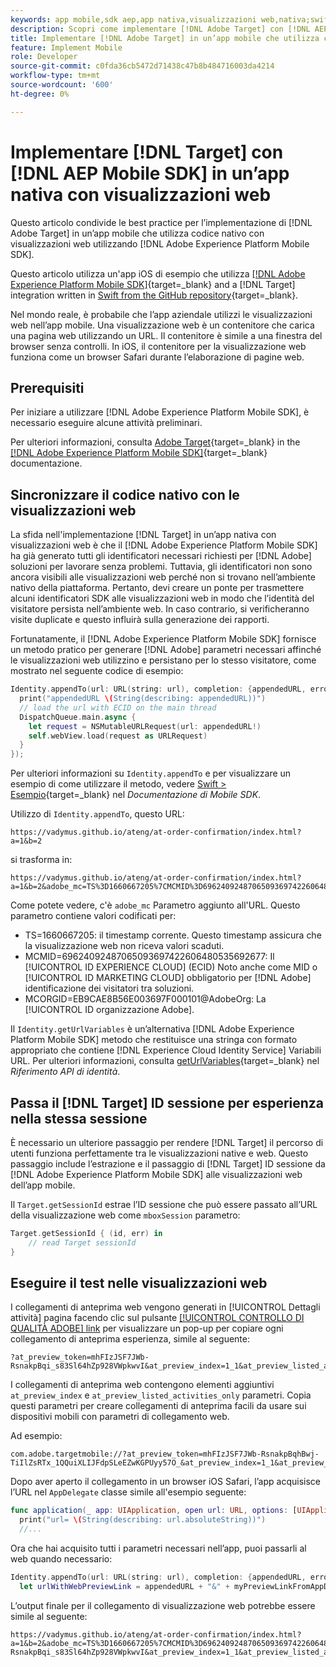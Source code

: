 ```yaml
---
keywords: app mobile,sdk aep,app nativa,visualizzazioni web,nativa;swift,sdk mobile adobe experience platform,sdk mobile,codice nativo
description: Scopri come implementare [!DNL Adobe Target] con [!DNL AEP Mobile SDK] in un’app nativa con visualizzazioni web.
title: Implementare [!DNL Adobe Target] in un’app mobile che utilizza codice nativo con visualizzazioni web
feature: Implement Mobile
role: Developer
source-git-commit: c0fda36cb5472d71438c47b8b484716003da4214
workflow-type: tm+mt
source-wordcount: '600'
ht-degree: 0%

---
```



# Implementare [!DNL Target] con [!DNL AEP Mobile SDK] in un’app nativa con visualizzazioni web

Questo articolo condivide le best practice per l’implementazione di [!DNL Adobe Target] in un’app mobile che utilizza codice nativo con visualizzazioni web utilizzando [!DNL Adobe Experience Platform Mobile SDK].

Questo articolo utilizza un&#39;app iOS di esempio che utilizza [[!DNL Adobe Experience Platform Mobile SDK]](https://developer.adobe.com/client-sdks/documentation/getting-started/){target=_blank} and a [!DNL Target] integration written in [Swift from the GitHub repository](https://github.com/adobe/aep-sdk-app/){target=_blank}.

Nel mondo reale, è probabile che l’app aziendale utilizzi le visualizzazioni web nell’app mobile. Una visualizzazione web è un contenitore che carica una pagina web utilizzando un URL. Il contenitore è simile a una finestra del browser senza controlli. In iOS, il contenitore per la visualizzazione web funziona come un browser Safari durante l’elaborazione di pagine web.

## Prerequisiti

Per iniziare a utilizzare [!DNL Adobe Experience Platform Mobile SDK], è necessario eseguire alcune attività preliminari.

Per ulteriori informazioni, consulta [Adobe Target](https://developer.adobe.com/client-sdks/documentation/adobe-target/){target=_blank} in the [[!DNL Adobe Experience Platform Mobile SDK]](https://developer.adobe.com/client-sdks/documentation/){target=_blank} documentazione.

## Sincronizzare il codice nativo con le visualizzazioni web

La sfida nell&#39;implementazione [!DNL Target] in un’app nativa con visualizzazioni web è che il [!DNL Adobe Experience Platform Mobile SDK] ha già generato tutti gli identificatori necessari richiesti per [!DNL Adobe] soluzioni per lavorare senza problemi. Tuttavia, gli identificatori non sono ancora visibili alle visualizzazioni web perché non si trovano nell’ambiente nativo della piattaforma. Pertanto, devi creare un ponte per trasmettere alcuni identificatori SDK alle visualizzazioni web in modo che l’identità del visitatore persista nell’ambiente web. In caso contrario, si verificheranno visite duplicate e questo influirà sulla generazione dei rapporti.

Fortunatamente, il [!DNL Adobe Experience Platform Mobile SDK] fornisce un metodo pratico per generare [!DNL Adobe] parametri necessari affinché le visualizzazioni web utilizzino e persistano per lo stesso visitatore, come mostrato nel seguente codice di esempio:

```swift
Identity.appendTo(url: URL(string: url), completion: {appendedURL, error in
  print("appendedURL \(String(describing: appendedURL))")
  // load the url with ECID on the main thread
  DispatchQueue.main.async {
    let request = NSMutableURLRequest(url: appendedURL!)
    self.webView.load(request as URLRequest)
  }
});
```

Per ulteriori informazioni su `Identity.appendTo` e per visualizzare un esempio di come utilizzare il metodo, vedere [Swift > Esempio](https://developer.adobe.com/client-sdks/documentation/mobile-core/identity/tabs/api-reference/){target=_blank} nel *Documentazione di Mobile SDK*.

Utilizzo di `Identity.appendTo`, questo URL:

```
https://vadymus.github.io/ateng/at-order-confirmation/index.html?a=1&b=2
```

si trasforma in:

```
https://vadymus.github.io/ateng/at-order-confirmation/index.html?a=1&b=2&adobe_mc=TS%3D1660667205%7CMCMID%3D69624092487065093697422606480535692677%7CMCORGID%3DEB9CAE8B56E003697F000101%40AdobeOrg
```

Come potete vedere, c&#39;è `adobe_mc` Parametro aggiunto all&#39;URL. Questo parametro contiene valori codificati per:

* TS=1660667205: il timestamp corrente. Questo timestamp assicura che la visualizzazione web non riceva valori scaduti.
* MCMID=69624092487065093697422606480535692677: Il [!UICONTROL ID EXPERIENCE CLOUD] (ECID) Noto anche come MID o [!UICONTROL ID MARKETING CLOUD] obbligatorio per [!DNL Adobe] identificazione dei visitatori tra soluzioni.
* MCORGID=EB9CAE8B56E003697F000101@AdobeOrg: La [!UICONTROL ID organizzazione Adobe].

Il `Identity.getUrlVariables` è un’alternativa [!DNL Adobe Experience Platform Mobile SDK] metodo che restituisce una stringa con formato appropriato che contiene [!DNL Experience Cloud Identity Service] Variabili URL. Per ulteriori informazioni, consulta [getUrlVariables](https://developer.adobe.com/client-sdks/documentation/mobile-core/identity/api-reference/#geturlvariables){target=_blank} nel *Riferimento API di identità*.

## Passa il [!DNL Target] ID sessione per esperienza nella stessa sessione

È necessario un ulteriore passaggio per rendere [!DNL Target] il percorso di utenti funziona perfettamente tra le visualizzazioni native e web. Questo passaggio include l’estrazione e il passaggio di [!DNL Target] ID sessione da [!DNL Adobe Experience Platform Mobile SDK] alle visualizzazioni web dell’app mobile.

Il `Target.getSessionId` estrae l’ID sessione che può essere passato all’URL della visualizzazione web come `mboxSession` parametro:

```swift
Target.getSessionId { (id, err) in
    // read Target sessionId
}
```

## Eseguire il test nelle visualizzazioni web

I collegamenti di anteprima web vengono generati in [!UICONTROL Dettagli attività] pagina facendo clic sul pulsante [[!UICONTROL CONTROLLO DI QUALITÀ ADOBE] link](/help/dev/implement/mobile/target-mobile-preview.md) per visualizzare un pop-up per copiare ogni collegamento di anteprima esperienza, simile al seguente:

```
?at_preview_token=mhFIzJSF7JWb-RsnakpBqi_s83Sl64hZp928VWpkwvI&at_preview_index=1_1&at_preview_listed_activities_only=true
```

I collegamenti di anteprima web contengono elementi aggiuntivi `at_preview_index` e `at_preview_listed_activities_only` parametri. Copia questi parametri per creare collegamenti di anteprima facili da usare sui dispositivi mobili con parametri di collegamento web.

Ad esempio:

```
com.adobe.targetmobile://?at_preview_token=mhFIzJSF7JWb-RsnakpBqhBwj-TiIlZsRTx_1QQuiXLIJFdpSLeEZwKGPUyy57O_&at_preview_index=1_1&at_preview_listed_activities_only=true
```

Dopo aver aperto il collegamento in un browser iOS Safari, l’app acquisisce l’URL nel `AppDelegate` classe simile all&#39;esempio seguente:

```swift
func application(_ app: UIApplication, open url: URL, options: [UIApplicationOpenURLOptionsKey : Any] = [:]) -> Bool {
  print("url= \(String(describing: url.absoluteString))")
  //...
```

Ora che hai acquisito tutti i parametri necessari nell’app, puoi passarli al web quando necessario:

```swift
Identity.appendTo(url: URL(string: url), completion: {appendedURL, error in
  let urlWithWebPreviewLink = appendedURL + "&" + myPreviewLinkFromAppDelegate
```

L’output finale per il collegamento di visualizzazione web potrebbe essere simile al seguente:

```
https://vadymus.github.io/ateng/at-order-confirmation/index.html?a=1&b=2&adobe_mc=TS%3D1660667205%7CMCMID%3D69624092487065093697422606480535692677%7CMCORGID%3DEB9CAE8B56E003697F000101%40AdobeOrg&at_preview_token=mhFIzJSF7JWb-RsnakpBqi_s83Sl64hZp928VWpkwvI&at_preview_index=1_1&at_preview_listed_activities_only=true
```
